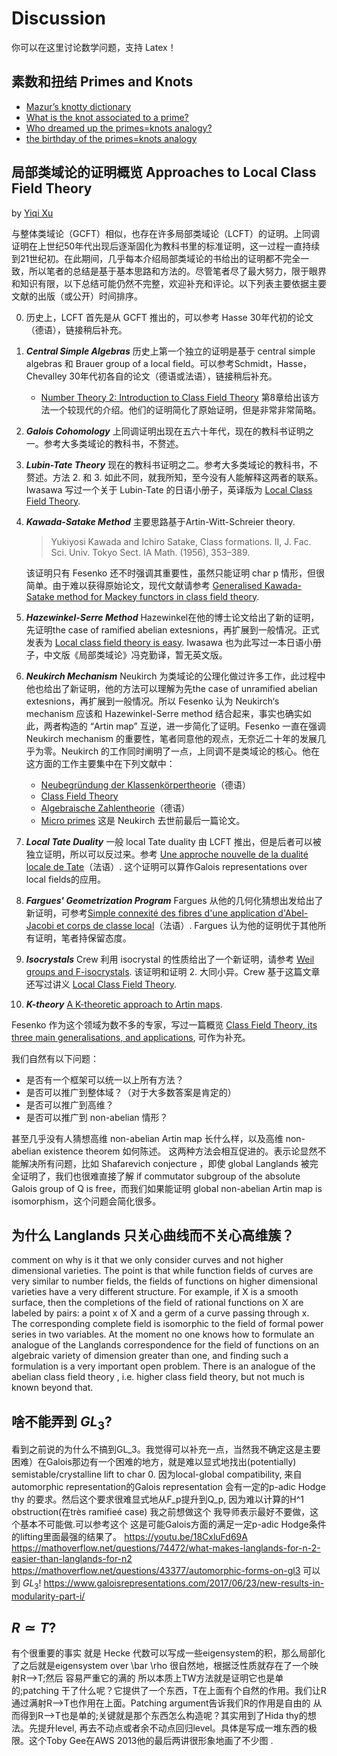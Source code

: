 # Discussion
你可以在这里讨论数学问题，支持 Latex！

## 素数和扭结 Primes and Knots

- [Mazur’s knotty dictionary](http://www.neverendingbooks.org/mazurs-dictionary)
- [What is the knot associated to a prime?](http://www.neverendingbooks.org/what-is-the-knot-associated-to-a-prime)
- [Who dreamed up the primes=knots analogy?](http://www.neverendingbooks.org/who-dreamed-up-the-primesknots-analogy)
- [the birthday of the primes=knots analogy](http://www.neverendingbooks.org/the-birthday-of-the-primesknots-analogy)

## 局部类域论的证明概览 Approaches to Local Class Field Theory
by [Yiqi Xu](https://github.com/YiqiXu)

与整体类域论（GCFT）相似，也存在许多局部类域论（LCFT）的证明。上同调证明在上世纪50年代出现后逐渐固化为教科书里的标准证明，这一过程一直持续到21世纪初。在此期间，几乎每本介绍局部类域论的书给出的证明都不完全一致，所以笔者的总结是基于基本思路和方法的。尽管笔者尽了最大努力，限于眼界和知识有限，以下总结可能仍然不完整，欢迎补充和评论。以下列表主要依据主要文献的出版（或公开）时间排序。  

0. 历史上，LCFT 首先是从 GCFT 推出的，可以参考 Hasse 30年代初的论文（德语），链接稍后补充。
1. ***Central Simple Algebras*** 历史上第一个独立的证明是基于 central simple algebras 和 Brauer group of a local field。可以参考Schmidt，Hasse，Chevalley 30年代初各自的论文（德语或法语），链接稍后补充。
    - [Number Theory 2: Introduction to Class Field Theory](https://bookstore.ams.org/mmono-240) 第8章给出该方法一个较现代的介绍。他们的证明简化了原始证明，但是非常非常简略。
2. ***Galois Cohomology*** 上同调证明出现在五六十年代，现在的教科书证明之一。参考大多类域论的教科书，不赘述。
3. ***Lubin-Tate Theory*** 现在的教科书证明之二。参考大多类域论的教科书，不赘述。方法 2. 和 3. 如此不同，就我所知，至今没有人能解释这两者的联系。Iwasawa 写过一个关于 Lubin-Tate 的日语小册子，英译版为 [Local Class Field Theory](https://books.google.de/books/about/Local_Class_Field_Theory.html?id=iJ7vAAAAMAAJ&redir_esc=y).
4. ***Kawada-Satake Method*** 主要思路基于Artin-Witt-Schreier theory. 
    > Yukiyosi Kawada and Ichiro Satake, Class formations. II, J. Fac. Sci. Univ. Tokyo Sect. IA Math.  (1956), 353–389.  

    该证明只有 Fesenko 还不时强调其重要性，虽然只能证明 char p 情形，但很简单。由于难以获得原始论文，现代文献请参考 [Generalised Kawada-Satake method for Mackey functors in class field theory](https://doi.org/10.1007/s40879-018-0245-x).
5. ***Hazewinkel-Serre Method*** Hazewinkel在他的博士论文给出了新的证明，先证明the case of ramified abelian extesnions，再扩展到一般情况。正式发表为 [Local class field theory is easy](https://doi.org/10.1016/0001-8708(75)90156-5). Iwasawa 也为此写过一本日语小册子，中文版《局部类域论》冯克勤译，暂无英文版。
6. ***Neukirch Mechanism*** Neukirch 为类域论的公理化做过许多工作，此过程中他也给出了新证明，他的方法可以理解为先the case of unramified abelian extesnions，再扩展到一般情况。所以 Fesenko 认为 Neukirch‘s mechanism 应该和 Hazewinkel-Serre method 结合起来，事实也确实如此，两者构造的 “Artin map” 互逆，进一步简化了证明。Fesenko 一直在强调 Neukirch mechanism 的重要性，笔者同意他的观点，无奈近二十年的发展几乎为零。Neukirch 的工作同时阐明了一点，上同调不是类域论的核心。他在这方面的工作主要集中在下列文献中：
    - [Neubegründung der Klassenkörpertheorie](https://doi.org/10.1007/BF01162780)（德语）
    - [Class Field Theory](https://doi.org/10.1007/978-3-642-82465-4) 
    - [Algebraische Zahlentheorie](https://doi.org/10.1007/978-3-540-37663-7)（德语）
    - [Micro primes](https://doi.org/10.1007/BF01459755) 这是 Neukirch 去世前最后一篇论文。
7. ***Local Tate Duality*** 一般 local Tate duality 由 LCFT 推出，但是后者可以被独立证明，所以可以反过来。参考 [Une approche nouvelle de la dualité locale de Tate](https://doi.org/10.1007/PL00004476)（法语）. 这个证明可以算作Galois representations over local fields的应用。
8. ***Fargues' Geometrization Program*** Fargues 从他的几何化猜想出发给出了新证明，可参考[Simple connexité des fibres d'une application d'Abel-Jacobi et corps de classe local](https://doi.org/10.24033/asens.2418)（法语）. Fargues 认为他的证明优于其他所有证明，笔者持保留态度。
9. ***Isocrystals*** Crew 利用 isocrystal 的性质给出了一个新证明，请参考 [Weil groups and F-isocrystals](https://arxiv.org/abs/1710.05707). 该证明和证明 2. 大同小异。Crew 基于这篇文章还写过讲义 [Local Class Field Theory](https://people.clas.ufl.edu/rcrew/files/LCFT.pdf).
10. ***K-theory*** [A K-theoretic approach to Artin maps](https://arxiv.org/abs/1703.07842).

Fesenko 作为这个领域为数不多的专家，写过一篇概览 [Class Field Theory, its three main generalisations, and applications](https://doi.org/10.4171/EMSS/45), 可作为补充。

我们自然有以下问题：
- 是否有一个框架可以统一以上所有方法？
- 是否可以推广到整体域？（对于大多数答案是肯定的）
- 是否可以推广到高维？
- 是否可以推广到 non-abelian 情形？

甚至几乎没有人猜想高维 non-abelian Artin map 长什么样，以及高维 non-abelian existence theorem 如何陈述。
这两种方法会相互促进的。表示论显然不能解决所有问题，比如 Shafarevich conjecture ，即使 global Langlands 被完全证明了，我们也很难直接了解 if commutator subgroup of the absolute Galois group of Q is free，而我们如果能证明 global non-abelian Artin map is isomorphism，这个问题会简化很多。

## 为什么 Langlands 只关心曲线而不关心高维簇？
comment on why is it that we only consider curves and not higher dimensional varieties. The point is that while function fields of curves are very similar to number fields, the fields of functions on higher dimensional varieties have a very different structure. For example, if X is a smooth surface, then the completions of the field of rational functions on X are labeled by pairs: a point x of X and a germ of a curve passing through x. The corresponding complete field is isomorphic to the field of formal power series in two variables. At the moment no one knows how to formulate an analogue of the Langlands correspondence for the field of functions on an algebraic variety of dimension greater than one, and finding such a formulation is a very important open problem. There is an analogue of the abelian class field theory , i.e. higher class field theory, but not much is known beyond that.

## 啥不能弄到 $GL_3$?
看到之前说的为什么不搞到GL_3。我觉得可以补充一点，当然我不确定这是主要困难）在Galois那边有一个困难的地方，就是难以显式地找出(potentially) semistable/crystalline lift to char 0. 因为local-global compatibility, 来自automorphic representation的Galois representation 会有一定的p-adic Hodge thy 的要求。然后这个要求很难显式地从F_p提升到Q_p, 因为难以计算的H^1 obstruction(在très ramifieé case) 我之前想做这个 我导师表示最好不要做，这个基本不可能做.可以参考这个 这是可能Galois方面的满足一定p-adic Hodge条件的lifting里面最强的结果了。 https://youtu.be/18CxluFd69A   https://mathoverflow.net/questions/74472/what-makes-langlands-for-n-2-easier-than-langlands-for-n2   https://mathoverflow.net/questions/43377/automorphic-forms-on-gl3   可以到 $GL_3$! https://www.galoisrepresentations.com/2017/06/23/new-results-in-modularity-part-i/

## $R\simeq T$?
有个很重要的事实 就是 Hecke 代数可以写成一些eigensystem的积，那么局部化了之后就是eigensystem over \bar \rho 很自然地，根据泛性质就存在了一个映射R—>T;然后 容易严重它的满的 所以本质上TW方法就是证明它也是单的;patching 干了什么呢？它提供了一个东西，T在上面有个自然的作用。我们让R通过满射R—>T也作用在上面。Patching argument告诉我们R的作用是自由的 从而得到R——>T也是单的;关键就是那个东西怎么构造呢？其实用到了Hida thy的想法。先提升level, 再去不动点或者余不动点回归level。具体是写成一堆东西的极限。这个Toby Gee在AWS 2013他的最后两讲很形象地画了不少图 .




